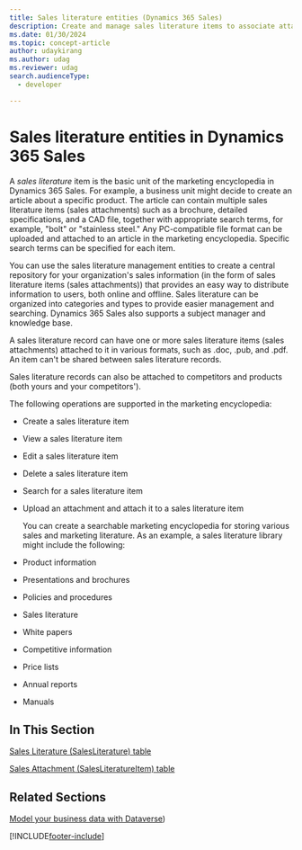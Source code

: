 ```yaml
---
title: Sales literature entities (Dynamics 365 Sales)
description: Create and manage sales literature items to associate attachments and articles to enrich an organization's sales information.
ms.date: 01/30/2024
ms.topic: concept-article
author: udaykirang
ms.author: udag
ms.reviewer: udag
search.audienceType: 
  - developer

---
```

# Sales literature entities in Dynamics 365 Sales

A *sales literature* item is the basic unit of the marketing encyclopedia in Dynamics 365 Sales. For example, a business unit might decide to create an article about a specific product. The article can contain multiple sales literature items (sales attachments) such as a brochure, detailed specifications, and a CAD file, together with appropriate search terms, for example, "bolt" or "stainless steel." Any PC-compatible file format can be uploaded and attached to an article in the marketing encyclopedia. Specific search terms can be specified for each item.  
  
 You can use the sales literature management entities to create a central repository for your organization's sales information (in the form of  sales literature items (sales attachments)) that provides an easy way to distribute information to users, both online and offline. Sales literature can be organized into categories and types to provide easier management and searching. Dynamics 365 Sales also supports a subject manager and knowledge base.  
  
 A sales literature record can have one or more sales literature items (sales attachments) attached to it in various formats, such as .doc, .pub, and .pdf. An item can't be shared between sales literature records.  
  
 Sales literature records can also be attached to competitors and products (both yours and your competitors').  
  
 The following operations are supported in the marketing encyclopedia:  
  
- Create a sales literature item  
- View a sales literature item  
- Edit a sales literature item  
- Delete a sales literature item  
- Search for a sales literature item  
- Upload an attachment and attach it to a sales literature item  
  
  You can create a searchable marketing encyclopedia for storing various sales and marketing literature. As an example, a sales literature library might include the following:  
  
- Product information  
- Presentations and brochures  
- Policies and procedures  
- Sales literature  
- White papers  
- Competitive information  
- Price lists  
- Annual reports  
- Manuals  
  
## In This Section  

 [Sales Literature (SalesLiterature) table](../../developer/reference/entities/salesliterature.md)  
  
 [Sales Attachment (SalesLiteratureItem) table](../../developer/reference/entities/salesliteratureitem.md)  
  
## Related Sections  

 [Model your business data with Dataverse](/power-apps/maker/data-platform/data-platform-intro))  


[!INCLUDE[footer-include](../../includes/footer-banner.md)]
